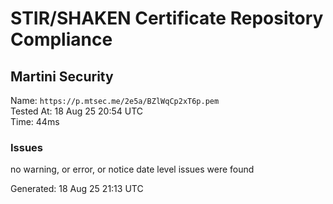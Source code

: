 # STIR/SHAKEN Certificate Repository Compliance

## Martini Security

Name: `https://p.mtsec.me/2e5a/BZlWqCp2xT6p.pem`\
Tested At: 18 Aug 25 20:54 UTC\
Time: 44ms

### Issues

no warning, or error, or notice date level issues were found

Generated: 18 Aug 25 21:13 UTC